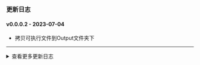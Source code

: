 ### 更新日志

#### v0.0.0.2 - 2023-07-04
* 拷贝可执行文件到Output文件夹下
---
<details onclose>
<summary>查看更多更新日志</summary>

#### v0.0.0.1 - 2023-07-04
* LDDTools打包成可执行文件
---

</details>


